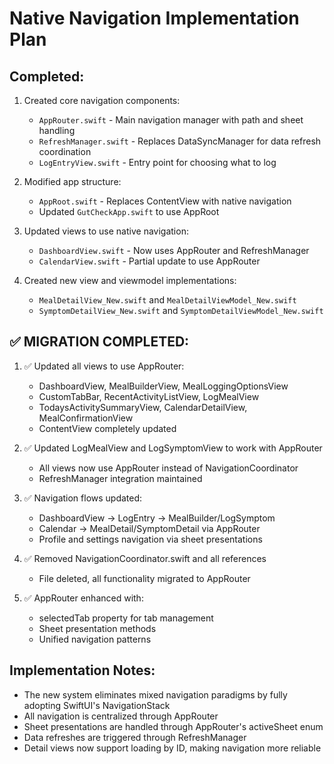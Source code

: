 # Native Navigation Implementation Plan

## Completed:

1. Created core navigation components:
   - `AppRouter.swift` - Main navigation manager with path and sheet handling
   - `RefreshManager.swift` - Replaces DataSyncManager for data refresh coordination
   - `LogEntryView.swift` - Entry point for choosing what to log

2. Modified app structure:
   - `AppRoot.swift` - Replaces ContentView with native navigation
   - Updated `GutCheckApp.swift` to use AppRoot

3. Updated views to use native navigation:
   - `DashboardView.swift` - Now uses AppRouter and RefreshManager
   - `CalendarView.swift` - Partial update to use AppRouter

4. Created new view and viewmodel implementations:
   - `MealDetailView_New.swift` and `MealDetailViewModel_New.swift`
   - `SymptomDetailView_New.swift` and `SymptomDetailViewModel_New.swift`

## ✅ MIGRATION COMPLETED:

1. ✅ Updated all views to use AppRouter:
   - DashboardView, MealBuilderView, MealLoggingOptionsView
   - CustomTabBar, RecentActivityListView, LogMealView
   - TodaysActivitySummaryView, CalendarDetailView, MealConfirmationView
   - ContentView completely updated

2. ✅ Updated LogMealView and LogSymptomView to work with AppRouter
   - All views now use AppRouter instead of NavigationCoordinator
   - RefreshManager integration maintained

3. ✅ Navigation flows updated:
   - DashboardView → LogEntry → MealBuilder/LogSymptom
   - Calendar → MealDetail/SymptomDetail via AppRouter
   - Profile and settings navigation via sheet presentations

4. ✅ Removed NavigationCoordinator.swift and all references
   - File deleted, all functionality migrated to AppRouter

5. ✅ AppRouter enhanced with:
   - selectedTab property for tab management
   - Sheet presentation methods
   - Unified navigation patterns

## Implementation Notes:

- The new system eliminates mixed navigation paradigms by fully adopting SwiftUI's NavigationStack
- All navigation is centralized through AppRouter
- Sheet presentations are handled through AppRouter's activeSheet enum
- Data refreshes are triggered through RefreshManager
- Detail views now support loading by ID, making navigation more reliable
